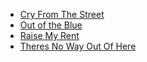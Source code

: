 * [Cry From The Street](Cry%20From%20The%20Street)
* [Out of the Blue](Out%20of%20the%20Blue)
* [Raise My Rent](Raise%20My%20Rent)
* [Theres No Way Out Of Here](Theres%20No%20Way%20Out%20Of%20Here)